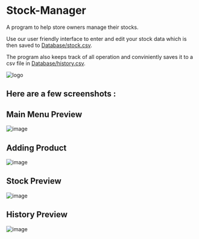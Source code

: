 # Stock-Manager
A program to help store owners manage their stocks.

Use our user friendly interface to enter and edit your stock data which is then saved to [Database/stock.csv](https://github.com/MedAziz218/Stock-Manager/blob/main/Database/stock.csv).

The program also keeps track of all operation and conviniently saves it to a csv file in  [Database/history.csv](https://github.com/MedAziz218/Stock-Manager/blob/main/Database/history.csv).

![logo](https://user-images.githubusercontent.com/118969900/210096973-eeb3c40a-58b3-4ead-9fe1-bb84290a3e43.png)

## Here are a few screenshots :

## Main Menu Preview
![image](https://user-images.githubusercontent.com/118969900/210181373-6c310851-a1bc-4838-b2a6-d5da1195deb2.png)

## Adding Product 

![image](https://user-images.githubusercontent.com/118969900/210181469-210db6b3-d430-4047-a899-00a69104edaf.png)


## Stock Preview

![image](https://user-images.githubusercontent.com/118969900/210181400-919efc5d-68fa-4faa-97b9-2d4e671ba642.png)

## History Preview
![image](https://user-images.githubusercontent.com/118969900/210181426-5f80370d-910b-4de5-9260-a4c169e59b76.png)
